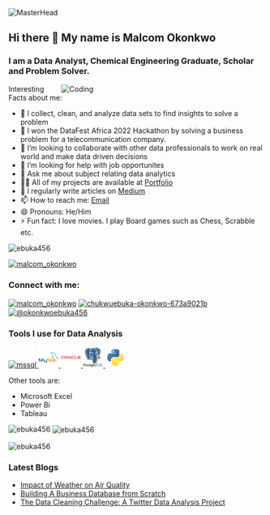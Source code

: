 ![MasterHead](https://tdwi.org/-/media/TDWI/TDWI/BITW/charts5.jpg)

## Hi there 👋 My name is Malcom Okonkwo



### I am a Data Analyst, Chemical Engineering Graduate, Scholar and Problem Solver.


<img align="right" alt="Coding" width="400" src="https://camo.githubusercontent.com/8bf6f6d78abc81fcf9c49f10649423e73ea44bc248e83aaae8759d401c829a84/68747470733a2f2f70687973696373677572756b756c2e66696c65732e776f726470726573732e636f6d2f323031392f30322f6368617261637465722d312e676966">

Interesting Facts about me:

- 🔭 I collect, clean, and analyze data sets to find insights to solve a problem
- 🌱 I won the DataFest Africa 2022 Hackathon by solving a business problem for a telecommunication company.
- 👯 I’m looking to collaborate with other data professionals to work on real world and make data driven decisions
- 🤔 I’m looking for help with job opportunites
- 💬 Ask me about subject relating data analytics
- 👨‍💻 All of my projects are available at [Portfolio](https://linktr.ee/malcom_okonkwo)
- 📝 I regularly write articles on [Medium](https://medium.com/@okonkwoebuka456)
- 📫 How to reach me: [Email](mailto:okonkwoebuka456@gmail.com)
- 😄 Pronouns: He/Him
- ⚡ Fun fact: I love movies. I play Board games such as Chess, Scrabble etc.

<p align="left"> <img src="https://komarev.com/ghpvc/?username=ebuka456&label=Profile%20views&color=0e75b6&style=flat" alt="ebuka456" /> </p>

<p align="left"> <a href="https://twitter.com/malcom_okonkwo" target="blank"><img src="https://img.shields.io/twitter/follow/malcom_okonkwo?logo=twitter&style=for-the-badge" alt="malcom_okonkwo" /></a> </p>

<h3 align="left">Connect with me:</h3>
<p align="left">
<a href="https://twitter.com/malcom_okonkwo" target="blank"><img align="center" src="https://raw.githubusercontent.com/rahuldkjain/github-profile-readme-generator/master/src/images/icons/Social/twitter.svg" alt="malcom_okonkwo" height="30" width="40" /></a>
<a href="https://linkedin.com/in/chukwuebuka-okonkwo-673a9021b" target="blank"><img align="center" src="https://raw.githubusercontent.com/rahuldkjain/github-profile-readme-generator/master/src/images/icons/Social/linked-in-alt.svg" alt="chukwuebuka-okonkwo-673a9021b" height="30" width="40" /></a>
<a href="https://medium.com/@okonkwoebuka456" target="blank"><img align="center" src="https://raw.githubusercontent.com/rahuldkjain/github-profile-readme-generator/master/src/images/icons/Social/medium.svg" alt="@okonkwoebuka456" height="30" width="40" /></a>
</p>



### Tools I use for Data Analysis

<p align="left"> <a href="https://www.microsoft.com/en-us/sql-server" target="_blank" rel="noreferrer"> <img src="https://www.svgrepo.com/show/303229/microsoft-sql-server-logo.svg" alt="mssql" width="40" height="40"/> </a> <a href="https://www.mysql.com/" target="_blank" rel="noreferrer"> <img src="https://raw.githubusercontent.com/devicons/devicon/master/icons/mysql/mysql-original-wordmark.svg" alt="mysql" width="40" height="40"/> </a> <a href="https://www.oracle.com/" target="_blank" rel="noreferrer"> <img src="https://raw.githubusercontent.com/devicons/devicon/master/icons/oracle/oracle-original.svg" alt="oracle" width="40" height="40"/> </a> <a href="https://www.postgresql.org" target="_blank" rel="noreferrer"> <img src="https://raw.githubusercontent.com/devicons/devicon/master/icons/postgresql/postgresql-original-wordmark.svg" alt="postgresql" width="40" height="40"/> </a> <a href="https://www.python.org" target="_blank" rel="noreferrer"> <img src="https://raw.githubusercontent.com/devicons/devicon/master/icons/python/python-original.svg" alt="python" width="40" height="40"/> </a> </p>

Other tools are:
- Microsoft Excel
- Power Bi
- Tableau

<p><img align="left" src="https://github-readme-stats.vercel.app/api/top-langs?username=ebuka456&show_icons=true&locale=en&layout=compact" alt="ebuka456" /></p>

<p>&nbsp;<img align="center" src="https://github-readme-stats.vercel.app/api?username=ebuka456&show_icons=true&locale=en" alt="ebuka456" /></p>

<p><img align="center" src="https://github-readme-streak-stats.herokuapp.com/?user=ebuka456&" alt="ebuka456" /></p>

### Latest Blogs
- [Impact of Weather on Air Quality](https://techcommunity.microsoft.com/t5/educator-developer-blog/data-analytics-with-powerbi-student-project-showcase-impact-on/ba-p/3747374)
- [Building A Business Database from Scratch](https://medium.com/@okonkwoebuka456/database-design-project-building-a-business-database-from-scratch-9f9b48944f97)
- [The Data Cleaning Challenge: A Twitter Data Analysis Project](https://medium.com/@okonkwoebuka456/the-data-cleaning-challenge-a-twitter-data-analysis-project-c25ae4a32dd3)
